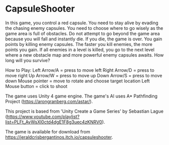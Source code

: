 # CapsuleShooter

In this game, you control a red capsule. You need to stay alive by evading the chasing enemy capsules. You need to choose where to go wisely as the game area is full of obstacles. Do not attempt to go beyond the game area because you will fall and instantly die. If you die, the game is over. You gain points by killing enemy capsules. The faster you kill enemies, the more points you gain. If all enemies in a level is killed, you go to the next level where a new obstacle map and more powerful enemy capsules awaits. How long will you survive?

How to Play:
Left Arrow/A = press to move left
Right Arrow/D = press to move right
Up Arrow/W = press to move up
Down Arrow/S = press to move down
Mouse pointer = move to rotate and choose target location
Left Mouse button = click to shoot

The game uses Unity 4 game engine. The game's AI uses A* Pathfinding Project (https://arongranberg.com/astar/).

This project is based from 'Unity Create a Game Series' by Sebastian Lague (https://www.youtube.com/playlist?list=PLFt_AvWsXl0ctd4dgE1F8g3uec4zKNRV0).

The game is available for download from https://jeraldcrisbergantinos.itch.io/capsuleshooter.
